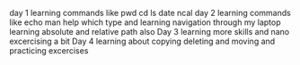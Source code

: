 day 1 
learning commands like pwd cd ls date ncal
day 2
learning commands like echo man help which type and learning navigation through
my laptop learning absolute and relative path also
Day 3 
learning more skills and nano excercising a bit
 Day 4
learning about copying deleting and moving and practicing excercises
